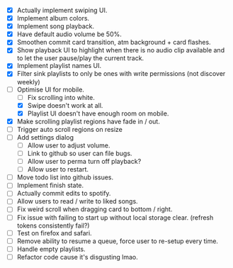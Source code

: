 - [x] Actually implement swiping UI.
- [x] Implement album colors.
- [x] Implement song playback.
- [x] Have default audio volume be 50%.
- [x] Smoothen commit card transition, atm background + card flashes.
- [x] Show playback UI to highlight when there is no audio clip available and
      to let the user pause/play the current track.
- [x] Implement playlist names UI.
- [x] Filter sink playlists to only be ones with write permissions (not discover
      weekly)
- [ ] Optimise UI for mobile.
  - [ ] Fix scrolling into white.
  - [x] Swipe doesn't work at all.
  - [x] Playlist UI doesn't have enough room on mobile.
- [x] Make scrolling playlist regions have fade in / out.
- [ ] Trigger auto scroll regions on resize
- [ ] Add settings dialog
  - [ ] Allow user to adjust volume.
  - [ ] Link to github so user can file bugs.
  - [ ] Allow user to perma turn off playback?
  - [ ] Allow user to restart.
- [ ] Move todo list into github issues.
- [ ] Implement finish state.
- [ ] Actually commit edits to spotify.
- [ ] Allow users to read / write to liked songs.
- [ ] Fix weird scroll when dragging card to bottom / right.
- [ ] Fix issue with failing to start up without local storage clear. (refresh tokens consistently fail?)
- [ ] Test on firefox and safari.
- [ ] Remove ability to resume a queue, force user to re-setup every time.
- [ ] Handle empty playlists.
- [ ] Refactor code cause it's disgusting lmao.
